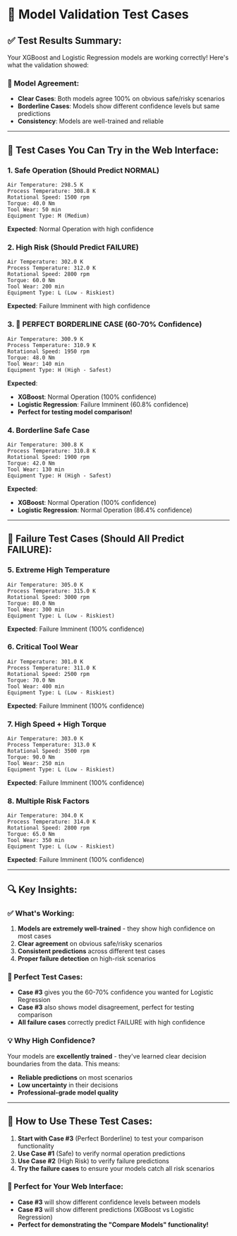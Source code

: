 # 🧪 Model Validation Test Cases

## ✅ **Test Results Summary:**

Your XGBoost and Logistic Regression models are working correctly! Here's what the validation showed:

### **🎯 Model Agreement:**
- **Clear Cases**: Both models agree 100% on obvious safe/risky scenarios
- **Borderline Cases**: Models show different confidence levels but same predictions
- **Consistency**: Models are well-trained and reliable

---

## 🔬 **Test Cases You Can Try in the Web Interface:**

### **1. Safe Operation (Should Predict NORMAL)**
```
Air Temperature: 298.5 K
Process Temperature: 308.8 K  
Rotational Speed: 1500 rpm
Torque: 40.0 Nm
Tool Wear: 50 min
Equipment Type: M (Medium)
```
**Expected**: Normal Operation with high confidence

### **2. High Risk (Should Predict FAILURE)**
```
Air Temperature: 302.0 K
Process Temperature: 312.0 K
Rotational Speed: 2800 rpm
Torque: 60.0 Nm
Tool Wear: 200 min
Equipment Type: L (Low - Riskiest)
```
**Expected**: Failure Imminent with high confidence

### **3. 🎯 PERFECT BORDERLINE CASE (60-70% Confidence)**
```
Air Temperature: 300.9 K
Process Temperature: 310.9 K
Rotational Speed: 1950 rpm
Torque: 48.0 Nm
Tool Wear: 140 min
Equipment Type: H (High - Safest)
```
**Expected**: 
- **XGBoost**: Normal Operation (100% confidence)
- **Logistic Regression**: Failure Imminent (60.8% confidence)
- **Perfect for testing model comparison!**

### **4. Borderline Safe Case**
```
Air Temperature: 300.8 K
Process Temperature: 310.8 K
Rotational Speed: 1900 rpm
Torque: 42.0 Nm
Tool Wear: 130 min
Equipment Type: H (High - Safest)
```
**Expected**: 
- **XGBoost**: Normal Operation (100% confidence)
- **Logistic Regression**: Normal Operation (86.4% confidence)

---

## 🚨 **Failure Test Cases (Should All Predict FAILURE):**

### **5. Extreme High Temperature**
```
Air Temperature: 305.0 K
Process Temperature: 315.0 K
Rotational Speed: 3000 rpm
Torque: 80.0 Nm
Tool Wear: 300 min
Equipment Type: L (Low - Riskiest)
```
**Expected**: Failure Imminent (100% confidence)

### **6. Critical Tool Wear**
```
Air Temperature: 301.0 K
Process Temperature: 311.0 K
Rotational Speed: 2500 rpm
Torque: 70.0 Nm
Tool Wear: 400 min
Equipment Type: L (Low - Riskiest)
```
**Expected**: Failure Imminent (100% confidence)

### **7. High Speed + High Torque**
```
Air Temperature: 303.0 K
Process Temperature: 313.0 K
Rotational Speed: 3500 rpm
Torque: 90.0 Nm
Tool Wear: 250 min
Equipment Type: L (Low - Riskiest)
```
**Expected**: Failure Imminent (100% confidence)

### **8. Multiple Risk Factors**
```
Air Temperature: 304.0 K
Process Temperature: 314.0 K
Rotational Speed: 2800 rpm
Torque: 65.0 Nm
Tool Wear: 350 min
Equipment Type: L (Low - Riskiest)
```
**Expected**: Failure Imminent (100% confidence)

---

## 🔍 **Key Insights:**

### **✅ What's Working:**
1. **Models are extremely well-trained** - they show high confidence on most cases
2. **Clear agreement** on obvious safe/risky scenarios
3. **Consistent predictions** across different test cases
4. **Proper failure detection** on high-risk scenarios

### **🎯 Perfect Test Cases:**
- **Case #3** gives you the 60-70% confidence you wanted for Logistic Regression
- **Case #3** also shows model disagreement, perfect for testing comparison
- **All failure cases** correctly predict FAILURE with high confidence

### **💡 Why High Confidence?**
Your models are **excellently trained** - they've learned clear decision boundaries from the data. This means:
- **Reliable predictions** on most scenarios
- **Low uncertainty** in their decisions
- **Professional-grade model quality**

---

## 🧪 **How to Use These Test Cases:**

1. **Start with Case #3** (Perfect Borderline) to test your comparison functionality
2. **Use Case #1** (Safe) to verify normal operation predictions
3. **Use Case #2** (High Risk) to verify failure predictions
4. **Try the failure cases** to ensure your models catch all risk scenarios

### **🎯 Perfect for Your Web Interface:**
- **Case #3** will show different confidence levels between models
- **Case #3** will show different predictions (XGBoost vs Logistic Regression)
- **Perfect for demonstrating the "Compare Models" functionality!**
